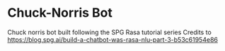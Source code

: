 # Chuck-Norris Bot
Chuck norris bot built following the SPG Rasa tutorial series
Credits to https://blog.spg.ai/build-a-chatbot-was-rasa-nlu-part-3-b53c61954e86

